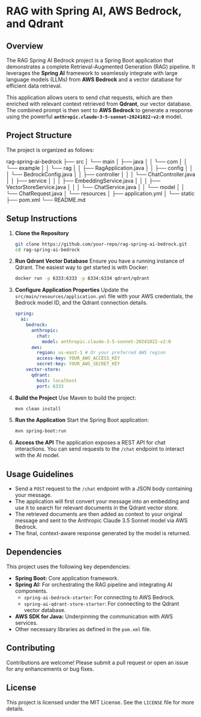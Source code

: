 # RAG with Spring AI, AWS Bedrock, and Qdrant

## Overview
The RAG Spring AI Bedrock project is a Spring Boot application that demonstrates a complete Retrieval-Augmented Generation (RAG) pipeline. It leverages the **Spring AI** framework to seamlessly integrate with large language models (LLMs) from **AWS Bedrock** and a vector database for efficient data retrieval.

This application allows users to send chat requests, which are then enriched with relevant context retrieved from **Qdrant**, our vector database. The combined prompt is then sent to **AWS Bedrock** to generate a response using the powerful **`anthropic.claude-3-5-sonnet-20241022-v2:0`** model.

## Project Structure
The project is organized as follows:

rag-spring-ai-bedrock
├── src
│ └── main
│ ├── java
│ │ └── com
│ │ └── example
│ │ └── rag
│ │ ├── RagApplication.java
│ │ ├── config
│ │ │ └── BedrockConfig.java
│ │ ├── controller
│ │ │ └── ChatController.java
│ │ ├── service
│ │ │ ├── EmbeddingService.java
│ │ │ ├── VectorStoreService.java
│ │ │ └── ChatService.java
│ │ └── model
│ │ └── ChatRequest.java
│ └── resources
│ ├── application.yml
│ └── static
├── pom.xml
└── README.md

## Setup Instructions

1.  **Clone the Repository**
    ```bash
    git clone https://github.com/your-repo/rag-spring-ai-bedrock.git
    cd rag-spring-ai-bedrock
    ```

2.  **Run Qdrant Vector Database**
    Ensure you have a running instance of Qdrant. The easiest way to get started is with Docker:
    ```bash
    docker run -p 6333:6333 -p 6334:6334 qdrant/qdrant
    ```

3.  **Configure Application Properties**
    Update the `src/main/resources/application.yml` file with your AWS credentials, the Bedrock model ID, and the Qdrant connection details.

    ```yaml
    spring:
      ai:
        bedrock:
          anthropic:
            chat:
              model: anthropic.claude-3-5-sonnet-20241022-v2:0
          aws:
            region: us-east-1 # Or your preferred AWS region
            access-key: YOUR_AWS_ACCESS_KEY
            secret-key: YOUR_AWS_SECRET_KEY
        vector-store:
          qdrant:
            host: localhost
            port: 6333
    ```

4.  **Build the Project**
    Use Maven to build the project:
    ```bash
    mvn clean install
    ```

5.  **Run the Application**
    Start the Spring Boot application:
    ```bash
    mvn spring-boot:run
    ```

6.  **Access the API**
    The application exposes a REST API for chat interactions. You can send requests to the `/chat` endpoint to interact with the AI model.

## Usage Guidelines
- Send a `POST` request to the `/chat` endpoint with a JSON body containing your message.
- The application will first convert your message into an embedding and use it to search for relevant documents in the Qdrant vector store.
- The retrieved documents are then added as context to your original message and sent to the Anthropic Claude 3.5 Sonnet model via AWS Bedrock.
- The final, context-aware response generated by the model is returned.

## Dependencies
This project uses the following key dependencies:
-   **Spring Boot:** Core application framework.
-   **Spring AI:** For orchestrating the RAG pipeline and integrating AI components.
    -   `spring-ai-bedrock-starter`: For connecting to AWS Bedrock.
    -   `spring-ai-qdrant-store-starter`: For connecting to the Qdrant vector database.
-   **AWS SDK for Java:** Underpinning the communication with AWS services.
-   Other necessary libraries as defined in the `pom.xml` file.

## Contributing
Contributions are welcome! Please submit a pull request or open an issue for any enhancements or bug fixes.

## License
This project is licensed under the MIT License. See the `LICENSE` file for more details.
